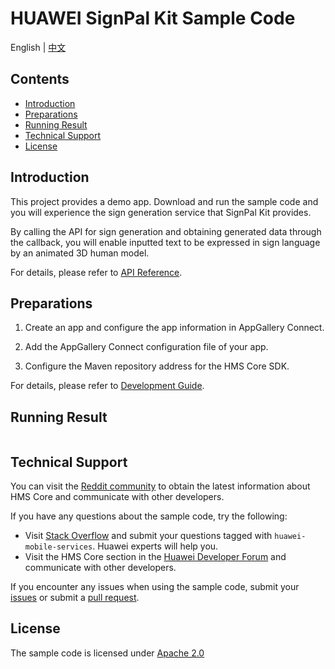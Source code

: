 # HUAWEI SignPal Kit Sample Code

English | [中文](README_ZH.md)

## Contents

* [Introduction](#Introduction)
* [Preparations](#Preparations)
* [Running Result](#Running-Result)
* [Technical Support](#Technical-Support)
* [License](#License)

## Introduction

This project provides a demo app. Download and run the sample code and you will experience the sign generation service that SignPal Kit provides.

By calling the API for sign generation and obtaining generated data through the callback, you will enable inputted text to be expressed in sign language by an animated 3D human model.

For details, please refer to [API Reference](https://developer.huawei.com/consumer/en/doc/api-description-0000001172995015).

## Preparations

1. Create an app and configure the app information in AppGallery Connect.

2. Add the AppGallery Connect configuration file of your app.

3. Configure the Maven repository address for the HMS Core SDK.

For details, please refer to [Development Guide](https://developer.huawei.com/consumer/en/doc/development-process-0000001128001438).

## Running Result

<image>

## Technical Support

You can visit the [Reddit community](https://www.reddit.com/r/HuaweiDevelopers/) to obtain the latest information about HMS Core and communicate with other developers. 

If you have any questions about the sample code, try the following:

- Visit [Stack Overflow](https://stackoverflow.com/questions/tagged/huawei-mobile-services?tab=Votes) and submit your questions tagged with `huawei-mobile-services`. Huawei experts will help you.
- Visit the HMS Core section in the [Huawei Developer Forum](https://forums.developer.huawei.com/forumPortal/en/home?fid=0101187876626530001) and communicate with other developers.

If you encounter any issues when using the sample code, submit your [issues](https://github.com/HMS-Core/hms-signpal-demo/issues) or submit a [pull request](https://github.com/HMS-Core/hms-signpal-demo/pulls).

## License

The sample code is licensed under [Apache 2.0](http://www.apache.org/licenses/LICENSE-2.0)

